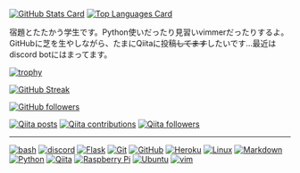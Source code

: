 <!-- ### Hi, there 👋 -->

[![GitHub Stats Card](https://github-readme-stats.vercel.app/api?username=4513ECHO&show_icons=true&count_private=true)](https://github.com/anuraghazra/github-readme-stats)
[![Top Languages Card](https://github-readme-stats.vercel.app/api/top-langs/?username=4513ECHO&count_private=true)](https://github.com/anuraghazra/github-readme-stats)

宿題とたたかう学生です。Python使いだったり見習いvimmerだったりするよ。
GitHubに芝を生やしながら、たまにQiitaに投稿~~してます~~したいです…最近はdiscord botにはまってます。

[![trophy](https://github-profile-trophy.vercel.app/?username=4513ECHO&no-frame=true)](https://github.com/ryo-ma/github-profile-trophy)

[![GitHub Streak](http://github-readme-streak-stats.herokuapp.com?user=4513ECHO&hide_border=true)](https://git.io/streak-stats)

[![GitHub followers](https://img.shields.io/github/followers/4513ECHO?label=Followers&logo=GitHub&style=social)](https://gihub.com/4513ECHO)
<!--[![Twitter followers](https://img.shields.io/twitter/follow/__echo__0?label=Followers&logo=Twitter&style=social)](https://twitter.com/__echo__0)-->
[![Qiita posts](https://qiita-badge.apiapi.app/s/__echo__/posts.svg)](http://qiita.com/__echo__)
[![Qiita contributions](https://qiita-badge.apiapi.app/s/__echo__/contributions.svg)](http://qiita.com/__echo__)
[![Qiita followers](https://qiita-badge.apiapi.app/s/__echo__/followers.svg)](http://qiita.com/__echo__)

- - - 

[![bash](https://img.shields.io/badge/-bash-4EAA25.svg?style=for-the-badge&logo=GNU-bash&logoColor=FFFFFF)](https://www.gnu.org/software/bash/)
[![discord](https://img.shields.io/badge/-discord-5865F2.svg?style=for-the-badge&logo=discord&logoColor=FFFFFF)](https://diccord.com/)
[![Flask](https://img.shields.io/badge/-Flask-000000.svg?style=for-the-badge&logo=flask&logoColor=FFFFFF)](https://palletsprojects.com/p/flask/)
[![Git](https://img.shields.io/badge/-Git-F05032.svg?style=for-the-badge&logo=git&logoColor=FFFFFF)](https://git-scm.com/)
[![GitHub](https://img.shields.io/badge/-GitHub-181717.svg?style=for-the-badge&logo=github&logoColor=FFFFFF)](https://guthub.com/)
[![Heroku](https://img.shields.io/badge/-Heroku-430098.svg?style=for-the-badge&logo=heroku&logoColor=FFFFFF)](https://heroku.com/)
[![Linux](https://img.shields.io/badge/-Linux-FCC624.svg?style=for-the-badge&logo=linux&logoColor=FFFFFF)](https://www.kernel.org/)
[![Markdown](https://img.shields.io/badge/-Markdown-000000.svg?style=for-the-badge&logo=markdown&logoColor=FFFFFF)](https://daringfireball.net/projects/markdown/)
[![Python](https://img.shields.io/badge/-Python-F6C915.svg?style=for-the-badge&logo=python&logoColor=3775A9)](https://www.python.org/)
[![Qiita](https://img.shields.io/badge/-Qiita-55C500.svg?style=for-the-badge&logo=qiita&logoColor=FFFFFF)](https://qiita.com/)
[![Raspberry Pi](https://img.shields.io/badge/-Raspberrypi-C51A4A.svg?style=for-the-badge&logo=raspberrypi&logoColor=FFFFFF)](https://www.raspberrypi.org/)
[![Ubuntu](https://img.shields.io/badge/-Ubuntu-E95420.svg?style=for-the-badge&logo=ubuntu&logoColor=FFFFFF)](https://ubuntu.com/)
[![vim](https://img.shields.io/badge/-vim-019733.svg?style=for-the-badge&logo=vim&logoColor=FFFFFF)](https://www.vim.org/)

<!--
**4513ECHO/4513ECHO** is a ✨ _special_ ✨ repository because its `README.md` (this file) appears on your GitHub profile.

Here are some ideas to get you started:

- 🔭 I’m currently working on ...
- 🌱 I’m currently learning ...
- 👯 I’m looking to collaborate on ...
- 🤔 I’m looking for help with ...
- 💬 Ask me about ...
- 📫 How to reach me: ...
- 😄 Pronouns: ...
- ⚡ Fun fact: ...
-->
